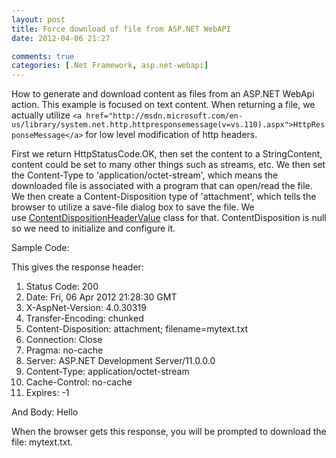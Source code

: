 ```yaml
---
layout: post
title: Force download of file from ASP.NET WebAPI
date: 2012-04-06 21:27

comments: true
categories: [.Net Framework, asp.net-webapi]
---
```

How to generate and download content as files from an ASP.NET WebApi action. This example is focused on text content. When returning a file, we actually utilize `<a href="http://msdn.microsoft.com/en-us/library/system.net.http.httpresponsemessage(v=vs.110).aspx">HttpResponseMessage</a>` for low level modification of http headers.

First we return HttpStatusCode.OK, then set the content to a StringContent, content could be set to many other things such as streams, etc. We then set the Content-Type to 'application/octet-stream', which means the downloaded file is associated with a program that can open/read the file. We then create a Content-Disposition type of 'attachment', which tells the browser to utilize a save-file dialog box to save the file. We use <a href="http://msdn.microsoft.com/en-us/library/system.net.http.headers.contentdispositionheadervalue(v=vs.110).aspx">ContentDispositionHeaderValue</a> class for that. ContentDisposition is null so we need to initialize and configure it.

Sample Code:

<script src="https://gist.github.com/2322994.js?file=getFile.cs"></script>

This gives the response header:
<ol>
	<li>Status Code: 200</li>
	<li>Date: Fri, 06 Apr 2012 21:28:30 GMT</li>
	<li>X-AspNet-Version: 4.0.30319</li>
	<li>Transfer-Encoding: chunked</li>
	<li>Content-Disposition: attachment; filename=mytext.txt</li>
	<li>Connection: Close</li>
	<li>Pragma: no-cache</li>
	<li>Server: ASP.NET Development Server/11.0.0.0</li>
	<li>Content-Type: application/octet-stream</li>
	<li>Cache-Control: no-cache</li>
	<li>Expires: -1</li>
</ol>
And Body: Hello

When the browser gets this response, you will be prompted to download the file: mytext.txt.
